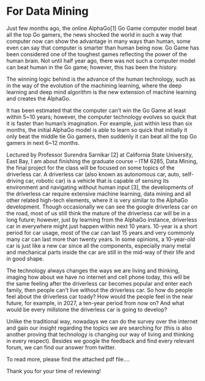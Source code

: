 # For Data Mining

Just few months ago, the online AlphaGo[1] Go Game computer model beat all the top Go gamers, the news shocked the world in such a way that computer now can show the advantage in many ways than human, some even can say that computer is smarter than human being now.  Go Game has been considered one of the toughest games reflecting the power of the human brain.  Not until half year ago, there was not such a computer model can beat human in the Go game; however, this has been the history.  

The winning logic behind is the advance of the human technology, such as in the way of the evolution of the machining learning, where the deep learning and deep mind algorithm is the new extension of machine learning and creates the AlphaGo.  

It has been estimated that the computer can’t win the Go Game at least within 5~10 years; however, the computer technology evolves so quick that it is faster than human’s imagination.  For example, just within less than six months, the initial AlphaGo model is able to learn so quick that initially it only beat the middle tie Go gamers, then suddenly it can beat all the top Go gamers in next 6~12 months. 

Lectured by Professor Surendra Sarnikar [2] at California State University, East Bay, I am about finishing the graduate course – ITM 6285, Data Mining, the final project for the class will be focused on some topics of the driverless car.   A driverless car (also known as autonomous car, auto, self-driving car, robotic car) is a vehicle that is capable of sensing its environment and navigating without human input [3], the developments of the driverless car require extensive machine learning, data mining and all other related high-tech elements, where it is very similar to the AlphaGo development.  Though occasionally we can see the google driverless car on the road, most of us still think the mature of the driverless car will be in a long future; however, just by learning from the AlphaGo instance, driverless car in everywhere might just happen within next 10 years.  10-year is a short period for car usage, most of the car can last 15 years and very commonly many car can last more than twenty years.  In some opinions, a 10-year-old car is just like a new car since all the components, especially many metal and mechanical parts inside the car are still in the mid-way of their life and in good shape.

The technology always changes the ways we are living and thinking, imaging how about we have no internet and cell phone today, this will be the same feeling after the driverless car becomes popular and enter each family, then people can’t live without the driverless car.  So how do people feel about the driverless car toady?  How would the people feel in the near future, for example, in 2027, a ten-year period from now on?  And what would be every millstone the driverless car is going to develop? 

Unlike the traditional way, nowadays we can do the survey over the internet and gain our insight regarding the topics we are searching for (this is also another proving that technology is changing our way of living and thinking in every respect).  Besides we google the feedback and find every relevant forum, we can find our answer from twitter.

To read more, please find the attached pdf file....

Thank you for your time of reviewing!
